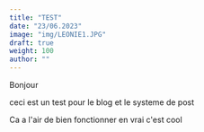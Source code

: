 ```yaml
---
title: "TEST"
date: "23/06.2023"
image: "img/LEONIE1.JPG"
draft: true
weight: 100
author: ""
---
```


Bonjour 

ceci est un test pour le blog et le systeme de post

Ca a l'air de bien fonctionner en vrai c'est cool 
